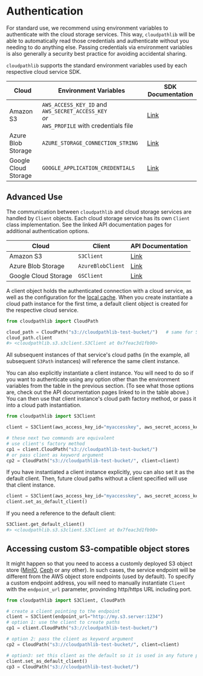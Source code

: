 # Authentication

For standard use, we recommend using environment variables to authenticate with the cloud storage services. This way, `cloudpathlib` will be able to automatically read those credentials and authenticate without you needing to do anything else. Passing credentials via environment variables is also generally a security best practice for avoiding accidental sharing.

`cloudpathlib` supports the standard environment variables used by each respective cloud service SDK.

Cloud                | Environment Variables | SDK Documentation |
-------------------- | --------------------- | ------------------|
Amazon S3            | `AWS_ACCESS_KEY_ID` and `AWS_SECRET_ACCESS_KEY` <br /> _or_ <br /> `AWS_PROFILE` with credentials file | [Link](https://boto3.amazonaws.com/v1/documentation/api/latest/guide/credentials.html#environment-variables) |
Azure Blob Storage   | `AZURE_STORAGE_CONNECTION_STRING` | [Link](https://docs.microsoft.com/en-us/azure/storage/blobs/storage-quickstart-blobs-python#copy-your-credentials-from-the-azure-portal) |
Google Cloud Storage | `GOOGLE_APPLICATION_CREDENTIALS` | [Link](https://cloud.google.com/docs/authentication/production#passing_variable) |
 
## Advanced Use

The communication between `cloudpathlib` and cloud storage services are handled by `Client` objects. Each cloud storage service has its own `Client` class implementation. See the linked API documentation pages for additional authentication options.

Cloud                | Client                | API Documentation |
-------------------- | --------------------- | ----------------- |
Amazon S3            | `S3Client`            | [Link](../api-reference/s3client/) |
Azure Blob Storage   | `AzureBlobClient`     | [Link](../api-reference/azblobclient/) |
Google Cloud Storage | `GSClient`            | [Link](../api-reference/gsclient/) |

A client object holds the authenticated connection with a cloud service, as well as the configuration for the [local cache](../caching/). When you create instantiate a cloud path instance for the first time, a default client object is created for the respective cloud service.

```python
from cloudpathlib import CloudPath

cloud_path = CloudPath("s3://cloudpathlib-test-bucket/")   # same for S3Path(...)
cloud_path.client
#> <cloudpathlib.s3.s3client.S3Client at 0x7feac3d1fb90>
```

All subsequent instances of that service's cloud paths (in the example, all subsequent `S3Path` instances) will reference the same client instance.

You can also explicitly instantiate a client instance. You will need to do so if you want to authenticate using any option other than the environment variables from the table in the previous section. (To see what those options are, check out the API documentation pages linked to in the table above.) You can then use that client instance's cloud path factory method, or pass it into a cloud path instantiation.

```python
from cloudpathlib import S3Client

client = S3Client(aws_access_key_id="myaccesskey", aws_secret_access_key="mysecretkey")

# these next two commands are equivalent
# use client's factory method
cp1 = client.CloudPath("s3://cloudpathlib-test-bucket/")
# or pass client as keyword argument
cp2 = CloudPath("s3://cloudpathlib-test-bucket/", client=client)
```

If you have instantiated a client instance explicitly, you can also set it as the default client. Then, future cloud paths without a client specified will use that client instance.

```python
client = S3Client(aws_access_key_id="myaccesskey", aws_secret_access_key="mysecretkey")
client.set_as_default_client()
```

If you need a reference to the default client:

```python
S3Client.get_default_client()
#> <cloudpathlib.s3.s3client.S3Client at 0x7feac3d1fb90>
```

## Accessing custom S3-compatible object stores
It might happen so that you need to access a customly deployed S3 object store ([MinIO](https://min.io/), [Ceph](https://ceph.io/ceph-storage/object-storage/) or any other).
In such cases, the service endpoint will be different from the AWS object store endpoints (used by default).
To specify a custom endpoint address, you will need to manually instantiate `Client` with the `endpoint_url` parameter,
provinding http/https URL including port.

```python
from cloudpathlib import S3Client, CloudPath

# create a client pointing to the endpoint
client = S3Client(endpoint_url="http://my.s3.server:1234")
# option 1: use the client to create paths
cp1 = client.CloudPath("s3://cloudpathlib-test-bucket/")

# option 2: pass the client as keyword argument
cp2 = CloudPath("s3://cloudpathlib-test-bucket/", client=client)

# option3: set this client as the default so it is used in any future paths
client.set_as_default_client()
cp3 = CloudPath("s3://cloudpathlib-test-bucket/")
```
